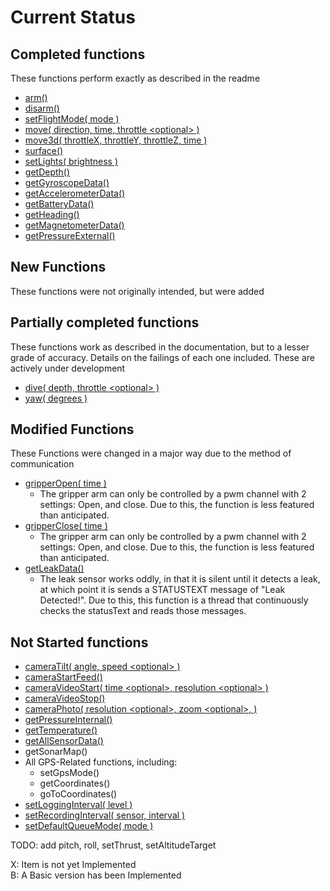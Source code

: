 # Current Status

## Completed functions

These functions perform exactly as described in the readme

- [arm()](docs/Active/arm.md)
- [disarm()](docs/Active/disarm.md)
- [setFlightMode( mode )](docs/Active/setFlightMode.md)
- [move( direction, time, throttle \<optional> )](docs/Active/move.md)
- [move3d( throttleX, throttleY, throttleZ, time )](docs/Active/move3d.md)
- [surface()](docs/Active/surface.md)
- [setLights( brightness )](docs/Active/setLights.md)
- [getDepth()](docs/Passive/getDepth.md)
- [getGyroscopeData()](docs/Passive/getGyroscopeData.md)
- [getAccelerometerData()](docs/Passive/getAccelerometerData.md)
- [getBatteryData()](docs/Passive/getBatteryData.md)
- [getHeading()](docs/Passive/getHeading.md)
- [getMagnetometerData()](docs/Passive/getMagnetometerData.md)
- [getPressureExternal()](docs/Passive/getPressureExternal.md)

## New Functions

These functions were not originally intended, but were added

## Partially completed functions

These functions work as described in the documentation, but to a lesser grade of accuracy. Details on the failings of each one included. These are actively under development

- [dive( depth, throttle \<optional> )](docs/Active/dive.md)
- [yaw( degrees )](docs/Active/yaw.md)

## Modified Functions

These Functions were changed in a major way due to the method of communication

- [gripperOpen( time )](docs/Active/armRelease.md)
  - The gripper arm can only be controlled by a pwm channel with 2 settings: Open, and close.  Due to this, the function is less featured than anticipated.
- [gripperClose( time )](docs/Active/armGrab.md)
  - The gripper arm can only be controlled by a pwm channel with 2 settings: Open, and close.  Due to this, the function is less featured than anticipated.
- [getLeakData()](docs/Passive/getLeakData.md)
  - The leak sensor works oddly, in that it is silent until it detects a leak, at which point it is sends a STATUSTEXT message of "Leak Detected!". Due to this, this function is a thread that continuously checks the statusText and reads those messages.

## Not Started functions

- [cameraTilt( angle, speed \<optional> )](docs/Active/cameraTilt.md)
- [cameraStartFeed()](docs/Passive/cameraStartFeed.md)
- [cameraVideoStart( time \<optional>, resolution \<optional> )](docs/Passive/cameraVideoStart.md)
- [cameraVideoStop()](docs/Passive/cameraVideoStop.md)
- [cameraPhoto( resolution \<optional>, zoom \<optional>, )](docs/Passive/cameraPhoto.md)
- [getPressureInternal()](docs/Passive/getPressureInternal.md)
- [getTemperature()](docs/Passive/getTemperature.md)
- [getAllSensorData()](docs/Passive/getAllSensorData.md)
- getSonarMap()
- All GPS-Related functions, including:
  - setGpsMode()
  - getCoordinates()
  - goToCoordinates()
- [setLoggingInterval( level )](docs/Configuration/setLoggingLevel.md)
- [setRecordingInterval( sensor, interval )](docs/Configuration/setRecordingInterval.md)
- [setDefaultQueueMode( mode )](docs/Configuration/setDefaultQueueMode.md)


TODO: add pitch, roll, setThrust, setAltitudeTarget

X: Item is not yet Implemented  
B: A Basic version has been Implemented
